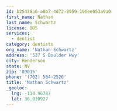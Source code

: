 ```yaml
---
id: b25438a6-a8b7-4d72-8959-196ee053a9a0
first_name: Nathan
last_name: Schwartz
license: DDS
services:
  - dentist
category: dentists
org_name: 'Nathan Schwartz'
address: '537 S Boulder Hwy'
city: Henderson
state: NV
zip: '89015'
phone: '(702) 564-2526'
title: 'Nathan Schwartz'
_geoloc:
  lng: -114.96787
  lat: 36.030927
---
```


